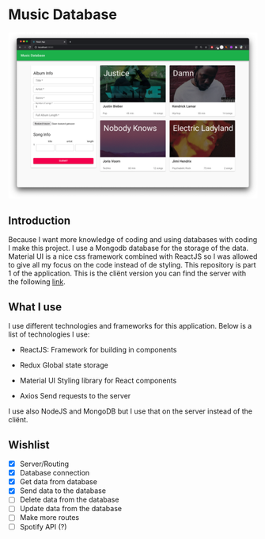 # Music Database
![alt text](public/screenshot.png)

## Introduction
Because I want more knowledge of coding and using databases with coding I make this project. I use a Mongodb database for the storage of the data. Material UI is a nice css framework combined with ReactJS so I was allowed to give all my focus on the code instead of de styling. This repository is part 1 of the application. This is the cliënt version you can find the server with the following [link](#).

## What I use
I use different technologies and frameworks for this application. Below is a list of technologies I use:

- ReactJS: 
Framework for building in components

- Redux
Global state storage

- Material UI
Styling library for React components

- Axios
Send requests to the server

I use also NodeJS and MongoDB but I use that on the server instead of the cliënt.

## Wishlist
- [x] Server/Routing
- [x] Database connection 
- [x] Get data from database
- [x] Send data to the database
- [ ] Delete data from the database
- [ ] Update data from the database
- [ ] Make more routes
- [ ] Spotify API (?)
